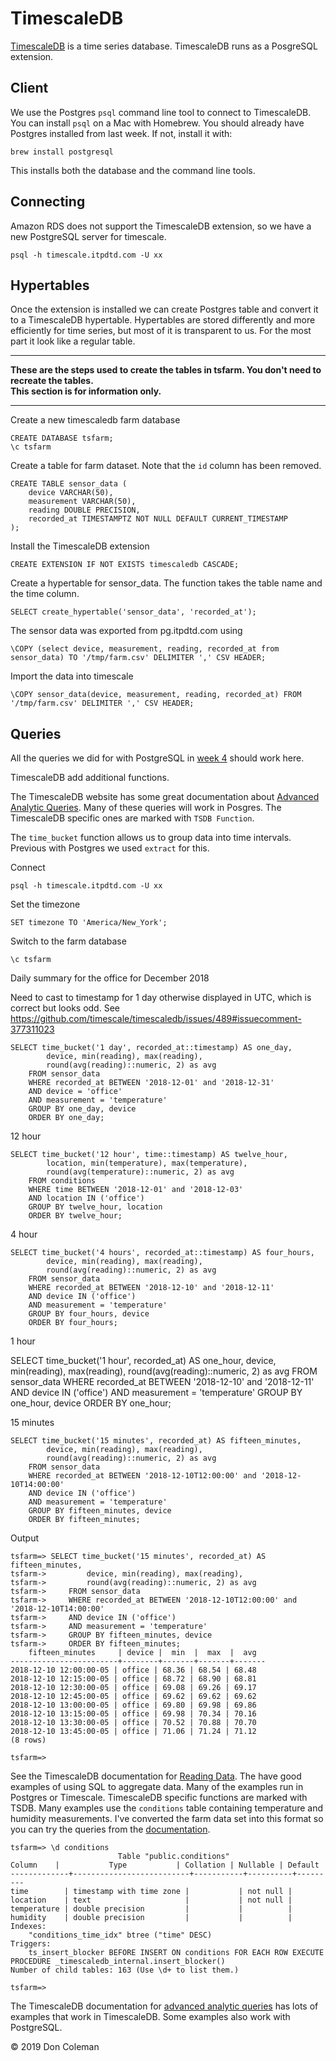 # TimescaleDB

[TimescaleDB](https://www.timescale.com/) is a time series database. TimescaleDB runs as a PosgreSQL extension. 

## Client

We use the Postgres `psql` command line tool to connect to TimescaleDB. You can install `psql` on a Mac with Homebrew. You should already have Postgres installed from last week. If not, install it with:

    brew install postgresql

This installs both the database and the command line tools.

## Connecting

Amazon RDS does not support the TimescaleDB extension, so we have a new PostgreSQL server for timescale.

    psql -h timescale.itpdtd.com -U xx 

## Hypertables

Once the extension is installed we can create Postgres table and convert it to a TimescaleDB hypertable. Hypertables are stored differently and more efficiently for time series, but most of it is transparent to us. For the most part it look like a regular table.

---

**These are the steps used to create the tables in tsfarm. You don't need to recreate the tables.** <br/>
**This section is for information only.**

---

Create a new timescaledb farm database

    CREATE DATABASE tsfarm;
    \c tsfarm

Create a table for farm dataset. Note that the `id` column has been removed.

    CREATE TABLE sensor_data (
        device VARCHAR(50),      
        measurement VARCHAR(50),
        reading DOUBLE PRECISION,
        recorded_at TIMESTAMPTZ NOT NULL DEFAULT CURRENT_TIMESTAMP
    );

Install the TimescaleDB extension

    CREATE EXTENSION IF NOT EXISTS timescaledb CASCADE;

Create a hypertable for sensor_data. The function takes the table name and the time column.

    SELECT create_hypertable('sensor_data', 'recorded_at');

The sensor data was exported from pg.itpdtd.com using 

    \COPY (select device, measurement, reading, recorded_at from sensor_data) TO '/tmp/farm.csv' DELIMITER ',' CSV HEADER;

Import the data into timescale

    \COPY sensor_data(device, measurement, reading, recorded_at) FROM '/tmp/farm.csv' DELIMITER ',' CSV HEADER;

## Queries

All the queries we did for with PostgreSQL in [week 4](../03_RelationalDatabases) should work here.

TimescaleDB add additional functions.

The TimescaleDB website has some great documentation about [Advanced Analytic Queries](https://docs.timescale.com/v1.6/using-timescaledb/reading-data#advanced-analytics). Many of these queries will work in Posgres. The TimescaleDB specific ones are marked with `TSDB Function`.

The `time_bucket` function allows us to group data into time intervals. Previous with Postgres we used `extract` for this.

Connect

    psql -h timescale.itpdtd.com -U xx 

Set the timezone

    SET timezone TO 'America/New_York';

Switch to the farm database

    \c tsfarm

Daily summary for the office for December 2018

Need to cast to timestamp for 1 day otherwise displayed in UTC, which is correct but looks odd. See https://github.com/timescale/timescaledb/issues/489#issuecomment-377311023

    SELECT time_bucket('1 day', recorded_at::timestamp) AS one_day,
            device, min(reading), max(reading),
            round(avg(reading)::numeric, 2) as avg
        FROM sensor_data
        WHERE recorded_at BETWEEN '2018-12-01' and '2018-12-31'
        AND device = 'office'
        AND measurement = 'temperature'
        GROUP BY one_day, device
        ORDER BY one_day;

12 hour

    SELECT time_bucket('12 hour', time::timestamp) AS twelve_hour,
            location, min(temperature), max(temperature),
            round(avg(temperature)::numeric, 2) as avg
        FROM conditions
        WHERE time BETWEEN '2018-12-01' and '2018-12-03'
        AND location IN ('office')
        GROUP BY twelve_hour, location
        ORDER BY twelve_hour;

4 hour

    SELECT time_bucket('4 hours', recorded_at::timestamp) AS four_hours,
            device, min(reading), max(reading),
            round(avg(reading)::numeric, 2) as avg
        FROM sensor_data
        WHERE recorded_at BETWEEN '2018-12-10' and '2018-12-11'
        AND device IN ('office')
        AND measurement = 'temperature'
        GROUP BY four_hours, device
        ORDER BY four_hours;

1 hour

   SELECT time_bucket('1 hour', recorded_at) AS one_hour,
            device, min(reading), max(reading),
            round(avg(reading)::numeric, 2) as avg
        FROM sensor_data
        WHERE recorded_at BETWEEN '2018-12-10' and '2018-12-11'
        AND device IN ('office')
        AND measurement = 'temperature'
        GROUP BY one_hour, device
        ORDER BY one_hour;

15 minutes

    SELECT time_bucket('15 minutes', recorded_at) AS fifteen_minutes,
            device, min(reading), max(reading),
            round(avg(reading)::numeric, 2) as avg
        FROM sensor_data
        WHERE recorded_at BETWEEN '2018-12-10T12:00:00' and '2018-12-10T14:00:00'
        AND device IN ('office')
        AND measurement = 'temperature'
        GROUP BY fifteen_minutes, device
        ORDER BY fifteen_minutes;

Output

    tsfarm=> SELECT time_bucket('15 minutes', recorded_at) AS fifteen_minutes,
    tsfarm->         device, min(reading), max(reading),
    tsfarm->         round(avg(reading)::numeric, 2) as avg
    tsfarm->     FROM sensor_data
    tsfarm->     WHERE recorded_at BETWEEN '2018-12-10T12:00:00' and '2018-12-10T14:00:00'
    tsfarm->     AND device IN ('office')
    tsfarm->     AND measurement = 'temperature'
    tsfarm->     GROUP BY fifteen_minutes, device
    tsfarm->     ORDER BY fifteen_minutes;
        fifteen_minutes     | device |  min  |  max  |  avg  
    ------------------------+--------+-------+-------+-------
    2018-12-10 12:00:00-05 | office | 68.36 | 68.54 | 68.48
    2018-12-10 12:15:00-05 | office | 68.72 | 68.90 | 68.81
    2018-12-10 12:30:00-05 | office | 69.08 | 69.26 | 69.17
    2018-12-10 12:45:00-05 | office | 69.62 | 69.62 | 69.62
    2018-12-10 13:00:00-05 | office | 69.80 | 69.98 | 69.86
    2018-12-10 13:15:00-05 | office | 69.98 | 70.34 | 70.16
    2018-12-10 13:30:00-05 | office | 70.52 | 70.88 | 70.70
    2018-12-10 13:45:00-05 | office | 71.06 | 71.24 | 71.12
    (8 rows)

    tsfarm=> 

See the TimescaleDB documentation for [Reading Data](https://docs.timescale.com/v1.6/using-timescaledb/reading-data). The have good examples of using SQL to aggregate data. Many of the examples run in Postgres or Timescale. TimescaleDB specific functions are marked with TSDB. Many examples use the `conditions` table containing temperature and humidity measurements. I've converted the farm data set into this format so you can try the queries from the [documentation](https://docs.timescale.com/v1.6/using-timescaledb/reading-data).

    tsfarm=> \d conditions
                            Table "public.conditions"
    Column    |           Type           | Collation | Nullable | Default 
    -------------+--------------------------+-----------+----------+---------
    time        | timestamp with time zone |           | not null | 
    location    | text                     |           | not null | 
    temperature | double precision         |           |          | 
    humidity    | double precision         |           |          | 
    Indexes:
        "conditions_time_idx" btree ("time" DESC)
    Triggers:
        ts_insert_blocker BEFORE INSERT ON conditions FOR EACH ROW EXECUTE PROCEDURE _timescaledb_internal.insert_blocker()
    Number of child tables: 163 (Use \d+ to list them.)

    tsfarm=> 
    
The TimescaleDB documentation for [advanced analytic queries](https://docs.timescale.com/v1.6/using-timescaledb/reading-data#advanced-analytics) has lots of examples that work in TimescaleDB. Some examples also work with PostgreSQL.

&copy; 2019 Don Coleman
